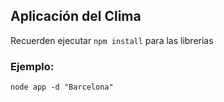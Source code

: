 ## Aplicación del Clima 

Recuerden ejecutar ```npm install``` para las librerias

### Ejemplo:
```
node app -d "Barcelona"
```
